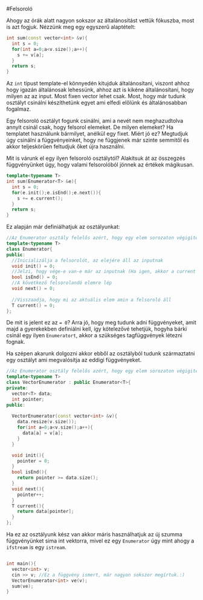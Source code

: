 #Felsoroló

Ahogy az órák alatt nagyon sokszor az általánosítást vettük fókuszba, most is azt fogjuk. Nézzünk meg egy egyszerű alaptételt:

```c++
int sum(const vector<int> &v){
  int s = 0;
  for(int a=0;a<v.size();a++){
    s += v[a];
  }
  return s;
}
```

Az ```int``` típust template-el könnyedén kitujduk általánosítani, viszont ahhoz hogy igazán általánosak lehessünk, ahhoz azt is kikéne általánosítani, hogy milyen az az input. Most fixen vector lehet csak.
Most, hogy már tudunk osztályt csinálni készíthetünk egyet ami elfedi előlünk és általánosabban fogalmaz.

Egy felsoroló osztályt fogunk csinálni, ami a nevét nem meghazudtolva annyit csinál csak, hogy felsorol elemeket. De milyen elemeket? Ha templatet használunk bármilyet, anélkül egy fixet. 
Miért jó ez? Megtudjuk úgy csinálni a függvényeinket, hogy ne függjenek már szinte semmitől és akkor teljeskörűen feltudjuk őket újra használni.

Mit is várunk el egy ilyen felsoroló osztálytól? Alakítsuk át az összegzés függvényünket úgy, hogy valami felsorolóból jönnek az értékek mágikusan.

```c++
template<typename T>
int sum(Enumerator<T> &e){
  int s = 0;
  for(e.init();e.isEnd();e.next()){
    s += e.current();
  }
  return s;
}
```

Ez alapján már definiálhatjuk az osztályunkat:
```c++
//Az Enumerator osztály felelős azért, hogy egy elem sorozaton végigiteráljon. Egyszerre mindig csak egy elemre mutat ami a tagfüggvényekkel léptethető csak előre.
template<typename T>
class Enumerator{
public:
  //Inicializálja a felsorolót, az elejére áll az inputnak
  void init() = 0;
  //Jelzi, hogy vége-e van-e már az inputnak (Ha igen, akkor a current értéke ismeretlen)
  bool isEnd() = 0;
  //A következő felsorolandó elemre lép
  void next() = 0;
  
  //Visszaadja, hogy mi az aktuális elem amin a felsoroló áll
  T current() = 0;
};
```
De mit is jelent ez az ```= 0```? Arra jó, hogy meg tudunk adni függvényeket, amit majd a gyerekekben definiálni kell, így kötelezővé tehetjük, hogyha bárki csinál egy ilyen ```Enumeratort```, akkor a szükséges tagfüggvények létezni fognak. 

Ha szépen akarunk dolgozni akkor ebből az osztályból tudunk származtatni egy osztályt ami megvalósítja az eddigi függvényeket.

```c++
//Az Enumerator osztály felelős azért, hogy egy elem sorozaton végigiteráljon. Egyszerre mindig csak egy elemre mutat ami a tagfüggvényekkel léptethető csak előre.
template<typename T>
class VectorEnumerator : public Enumerator<T>{
private:
  vector<T> data;
  int pointer;
public:
  
  VectorEnumerator(const vector<int> &v){
    data.resize(v.size());
    for(int a=0;a<v.size();a++){
      data[a] = v[a];
    }
  }

  void init(){
    pointer = 0;
  }
  bool isEnd(){
    return pointer >= data.size();
  }
  void next(){
    pointer++;
  }
  T current(){
    return data[pointer];
  }
};
```

Ha ez az osztályunk kész van akkor máris használhatjuk az új szumma függvényünket sima int vektorra, mivel ez egy ```Enumerator``` úgy mint ahogy a ```ifstream``` is egy ```istream```. 
```c++

int main(){
  vector<int> v;
  cin >> v; //Ez a függvény ismert, már nagyon sokszor megírtuk.:)
  VectorEnumerator<int> ve(v);
  sum(ve);
}

```
